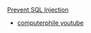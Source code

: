 [Prevent SQL Injection](https://www.sitepoint.com/how-to-protect-your-website-against-sql-injection-attacks/)


* [computerphile youtube]()
